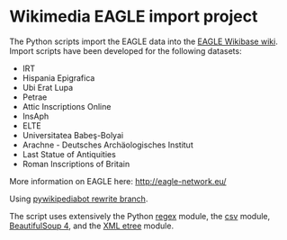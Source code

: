 Wikimedia EAGLE import project
=====

The Python scripts import the EAGLE data into the [EAGLE Wikibase wiki](http://www.eagle-network.eu/wiki/index.php/).
Import scripts have been developed for the following datasets:
* IRT
* Hispania Epigrafica
* Ubi Erat Lupa
* Petrae
* Attic Inscriptions Online
* InsAph
* ELTE
* Universitatea Babeş-Bolyai
* Arachne - Deutsches Archäologisches Institut
* Last Statue of Antiquities
* Roman Inscriptions of Britain

More information on EAGLE here:
http://eagle-network.eu/

Using [pywikipediabot rewrite branch](https://github.com/wikimedia/pywikibot-core).

The script uses extensively the Python [regex](http://docs.python.org/2/library/re.html) module, the [csv](http://docs.python.org/2/library/csv.html) module, [BeautifulSoup 4](http://www.crummy.com/software/BeautifulSoup/bs4/doc/), and the [XML etree](http://docs.python.org/2/library/xml.etree.elementtree.html) module.
